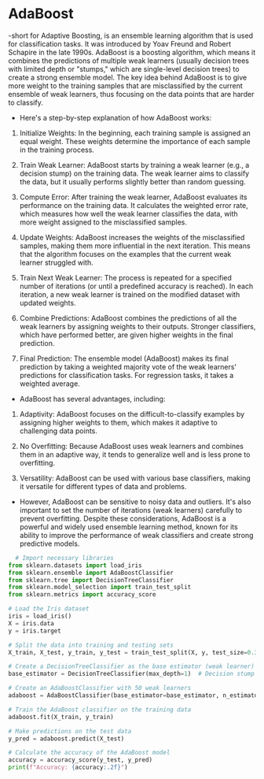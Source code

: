 # AdaBoost
-short for Adaptive Boosting, is an ensemble learning algorithm that is used for classification tasks. It was introduced by Yoav Freund and Robert Schapire in the late 1990s. AdaBoost is a boosting algorithm, which means it combines the predictions of multiple weak learners (usually decision trees with limited depth or "stumps," which are single-level decision trees) to create a strong ensemble model. The key idea behind AdaBoost is to give more weight to the training samples that are misclassified by the current ensemble of weak learners, thus focusing on the data points that are harder to classify.

- Here's a step-by-step explanation of how AdaBoost works:

1. Initialize Weights: In the beginning, each training sample is assigned an equal weight. These weights determine the importance of each sample in the training process.

2. Train Weak Learner: AdaBoost starts by training a weak learner (e.g., a decision stump) on the training data. The weak learner aims to classify the data, but it usually performs slightly better than random guessing.

3. Compute Error: After training the weak learner, AdaBoost evaluates its performance on the training data. It calculates the weighted error rate, which measures how well the weak learner classifies the data, with more weight assigned to the misclassified samples.

4. Update Weights: AdaBoost increases the weights of the misclassified samples, making them more influential in the next iteration. This means that the algorithm focuses on the examples that the current weak learner struggled with.

5. Train Next Weak Learner: The process is repeated for a specified number of iterations (or until a predefined accuracy is reached). In each iteration, a new weak learner is trained on the modified dataset with updated weights.

6. Combine Predictions: AdaBoost combines the predictions of all the weak learners by assigning weights to their outputs. Stronger classifiers, which have performed better, are given higher weights in the final prediction.

7. Final Prediction: The ensemble model (AdaBoost) makes its final prediction by taking a weighted majority vote of the weak learners' predictions for classification tasks. For regression tasks, it takes a weighted average.

- AdaBoost has several advantages, including:

1. Adaptivity: AdaBoost focuses on the difficult-to-classify examples by assigning higher weights to them, which makes it adaptive to challenging data points.

2. No Overfitting: Because AdaBoost uses weak learners and combines them in an adaptive way, it tends to generalize well and is less prone to overfitting.

3. Versatility: AdaBoost can be used with various base classifiers, making it versatile for different types of data and problems.

- However, AdaBoost can be sensitive to noisy data and outliers. It's also important to set the number of iterations (weak learners) carefully to prevent overfitting. Despite these considerations, AdaBoost is a powerful and widely used ensemble learning method, known for its ability to improve the performance of weak classifiers and create strong predictive models.

~~~python
  # Import necessary libraries
from sklearn.datasets import load_iris
from sklearn.ensemble import AdaBoostClassifier
from sklearn.tree import DecisionTreeClassifier
from sklearn.model_selection import train_test_split
from sklearn.metrics import accuracy_score

# Load the Iris dataset
iris = load_iris()
X = iris.data
y = iris.target

# Split the data into training and testing sets
X_train, X_test, y_train, y_test = train_test_split(X, y, test_size=0.3, random_state=42)

# Create a DecisionTreeClassifier as the base estimator (weak learner)
base_estimator = DecisionTreeClassifier(max_depth=1)  # Decision stump

# Create an AdaBoostClassifier with 50 weak learners
adaboost = AdaBoostClassifier(base_estimator=base_estimator, n_estimators=50, random_state=42)

# Train the AdaBoost classifier on the training data
adaboost.fit(X_train, y_train)

# Make predictions on the test data
y_pred = adaboost.predict(X_test)

# Calculate the accuracy of the AdaBoost model
accuracy = accuracy_score(y_test, y_pred)
print(f"Accuracy: {accuracy:.2f}")
~~~

